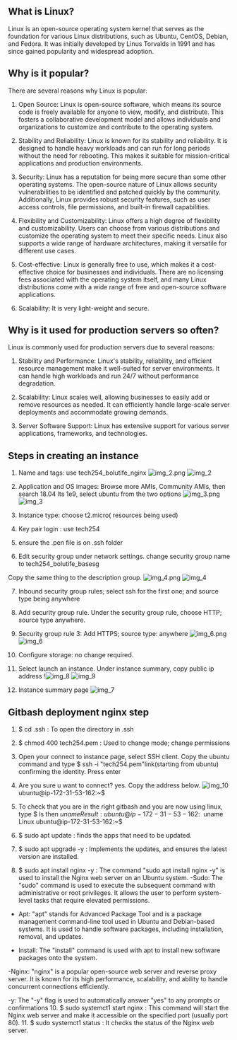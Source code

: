 ## What is Linux? ##
Linux is an open-source operating system kernel that serves as the foundation for various Linux distributions, such as Ubuntu, CentOS, Debian, and Fedora. 
It was initially developed by Linus Torvalds in 1991 and has since gained popularity and widespread adoption.

## Why is it popular? ##
There are several reasons why Linux is popular:

1. Open Source: Linux is open-source software, which means its source code is freely available for anyone to view, modify, and distribute. 
This fosters a collaborative development model and allows individuals and organizations to customize and contribute to the operating system.

2. Stability and Reliability: Linux is known for its stability and reliability. It is designed to handle heavy workloads and can run for long periods without the need for rebooting. This makes it suitable for mission-critical applications and production environments.

3. Security: Linux has a reputation for being more secure than some other operating systems. The open-source nature of Linux allows security vulnerabilities to be identified and patched quickly by the community. Additionally, Linux provides robust security features, such as user access controls, file permissions, and built-in firewall capabilities.

4. Flexibility and Customizability: Linux offers a high degree of flexibility and customizability. Users can choose from various distributions and customize the operating system to meet their specific needs. Linux also supports a wide range of hardware architectures, making it versatile for different use cases.

5. Cost-effective: Linux is generally free to use, which makes it a cost-effective choice for businesses and individuals. 
There are no licensing fees associated with the operating system itself, and many Linux distributions come with a wide range of free and open-source software applications.

6. Scalability: It is very light-weight and secure. 
## Why is it used for production servers so often? ##

Linux is commonly used for production servers due to several reasons:

1. Stability and Performance: Linux's stability, reliability, and efficient resource management make it well-suited for server environments. It can handle high workloads and run 24/7 without performance degradation.

2. Scalability: Linux scales well, allowing businesses to easily add or remove resources as needed. It can efficiently handle large-scale server deployments and accommodate growing demands.

3. Server Software Support: Linux has extensive support for various server applications, frameworks, and technologies.

## Steps in creating an instance ##

1. Name and tags: use tech254_bolutife_nginx
![img_2.png](img_2.png) ![img_2](https://github.com/Boluti/EC2_instance/assets/145682024/c6483b8b-1d0b-4a81-a386-9b764ba647ef)

2. Application and OS images: Browse more AMIs, Community AMIs, then search 18.04 lts 1e9, select ubuntu from the two options
![img_3.png](img_3.png) ![img_3](https://github.com/Boluti/EC2_instance/assets/145682024/4c2753fb-6fd5-494a-8b04-3af3b4423cc4)

3. Instance type: choose t2.micro( resources being used)
4. Key pair login : use tech254
5. ensure the .pen file is on .ssh folder
6. Edit security group under network settings. change security group name to tech254_bolutife_basesg

Copy the same thing to the description group.
![img_4.png](img_4.png) ![img_4](https://github.com/Boluti/EC2_instance/assets/145682024/192ed78c-5c27-4d7d-9a0e-ee2b0fe4fdc7)

7. Inbound security group rules; select ssh for the first one; and source type being anywhere
8. Add security group rule. Under the security group rule, choose HTTP; source type anywhere.
9. Security group rule 3: Add HTTPS; source type: anywhere
![img_6.png](img_6.png) ![img_6](https://github.com/Boluti/EC2_instance/assets/145682024/a1d8730e-b4f6-42af-a4c9-e9c3e2df012c)

10. Configure storage: no change required. 
11. Select launch an instance. Under instance summary, copy public ip address
!![img_8](https://github.com/Boluti/EC2_instance/assets/145682024/b411bfef-9a44-4268-8329-0ed5475090b6) ![img_9](https://github.com/Boluti/EC2_instance/assets/145682024/044c07aa-d6ea-475a-bc63-706987b3d09c)


12. Instance summary page
![img_7](https://github.com/Boluti/EC2_instance/assets/145682024/afd375c4-7e76-4eee-bcbd-db50067d10cd)

## Gitbash deployment nginx step
1. $ cd .ssh : To open the directory in .ssh
2. $ chmod 400 tech254.pem : Used to change mode; change permissions
3. Open your connect to instance page, select SSH client. Copy the ubuntu command and type $ ssh -i "tech254.pem"link(starting from ubuntu)
confirming the identity. Press enter
4. Are you sure u want to connect? yes. Copy the address below. ![img_10](https://github.com/Boluti/EC2_instance/assets/145682024/0b1daa59-6767-4730-9164-3157bbdcf61f)
 ubuntu@ip-172-31-53-162:~$

5.  To check that you are in the right gitbash and you are now using linux,
type $ ls then $uname 
Result: ubuntu@ip-172-31-53-162:~$ uname
Linux
ubuntu@ip-172-31-53-162:~$

6. $ sudo apt update : finds the apps that need to be updated. 
7. $ sudo apt upgrade -y : Implements the updates, and ensures the latest version are installed. 
8. $ sudo apt install nginx -y : The command "sudo apt install nginx -y" is used to install the Nginx web server on an Ubuntu system.
   -Sudo: The "sudo" command is used to execute the subsequent command with administrative or root privileges. It allows the user to perform system-level tasks that require elevated permissions.

- Apt: "apt" stands for Advanced Package Tool and is a package management command-line tool used in Ubuntu and Debian-based systems. It is used to handle software packages, including installation, removal, and updates.

- Install: The "install" command is used with apt to install new software packages onto the system.

-Nginx: "nginx" is a popular open-source web server and reverse proxy server. It is known for its high performance, scalability, and ability to handle concurrent connections efficiently.

 -y: The "-y" flag is used to automatically answer "yes" to any prompts or confirmations
10. $ sudo systemct1 start nginx : This command will start the Nginx web server and make it accessible on the specified port (usually port 80).
11. $ sudo systemct1 status : It checks the status of the Nginx web server. 
